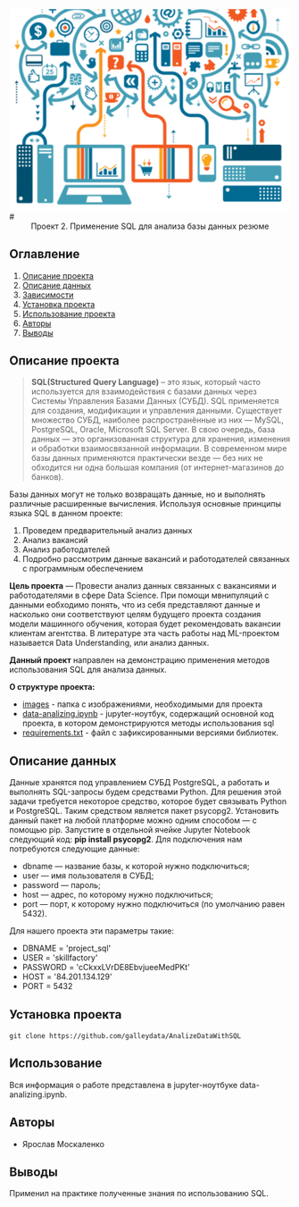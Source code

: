 <center> <img src=images/project_2.png> </center>
# <center> Проект 2. Применение SQL для анализа базы данных резюме </center>

## Оглавление
1. [Описание проекта](#Описание-проекта)
2. [Описание данных](#Описание-данных)
3. [Зависимости](#Зависимости)
4. [Установка проекта](#Установка-проекта)
5. [Использование проекта](#Использование-проекта)
6. [Авторы](#Авторы)
7. [Выводы](Использование-проекта)

## Описание проекта

> **SQL(Structured Query Language)** – это язык, который часто используется для взаимодействия с базами данных через Системы Управления Базами Данных (СУБД). SQL применяется для создания, модификации и управления данными. Существует множество СУБД, наиболее распространённые из них — MySQL, PostgreSQL, Oracle, Microsoft SQL Server. В свою очередь, база данных — это организованная структура для хранения, изменения и обработки взаимосвязанной информации. В современном мире базы данных применяются практически везде — без них не обходится ни одна большая компания (от интернет-магазинов до банков). 

Базы данных могут не только возвращать данные, но и выполнять различные расширенные вычисления. 
Используя основные принципы языка SQL в данном проекте:
1. Проведем предварительный анализ данных
2. Анализ вакансий
3. Анализ работодателей
4. Подробно рассмотрим данные вакансий и работодателей связанных с программным обеспечением

**Цель проекта** — Провести анализ данных связанных с вакансиями и работодателями в сфере Data Science. При помощи мвнипуляций с данными еобходимо понять, что из себя представляют данные и насколько они соответствуют целям будущего проекта создания модели машинного обучения, которая будет рекомендовать вакансии клиентам агентства. В литературе эта часть работы над ML-проектом называется Data Understanding, или анализ данных.


**Данный проект** направлен на демонстрацию применения методов использования SQL для анализа данных.

**О структуре проекта:**

* [images](./images) - папка с изображениями, необходимыми для проекта
* [data-analizing.ipynb](./data-analizing.ipynb) - jupyter-ноутбук, содержащий основной код проекта, в котором демонстрируются методы использования sql
* [requirements.txt](./requirements.txt) - файл с зафиксированными версиями библиотек.

## Описание данных

Данные хранятся под управлением СУБД PostgreSQL, а работать и выполнять SQL-запросы будем средствами Python. Для решения этой задачи требуется некоторое средство, которое будет связывать Python и PostgreSQL. Таким средством является пакет psycopg2. Установить данный пакет на любой платформе можно одним способом — с помощью pip. Запустите в отдельной ячейке Jupyter Notebook следующий код: **pip install psycopg2**.
Для подключения нам потребуются следующие данные:
 * dbname — название базы, к которой нужно подключиться;
 * user — имя пользователя в СУБД;
 * password — пароль;
 * host — адрес, по которому нужно подключиться;
 * port — порт, к которому нужно подключиться (по умолчанию равен 5432).

Для нашего проекта эти параметры такие:
 * DBNAME = 'project_sql'
 * USER = 'skillfactory'
 * PASSWORD = 'cCkxxLVrDE8EbvjueeMedPKt'
 * HOST = '84.201.134.129'
 * PORT = 5432

 ## Установка проекта

```
git clone https://github.com/galleydata/AnalizeDataWithSQL
```

## Использование
Вся информация о работе представлена в jupyter-ноутбуке data-analizing.ipynb.

## Авторы

* Ярослав Москаленко

## Выводы

Применил на практике полученные знания по использованию SQL.


